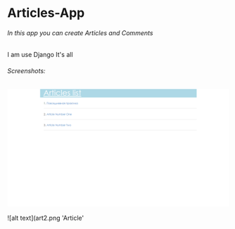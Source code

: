 # Articles-App
###### In this app you can create Articles and Comments
I am use Django
It's all
###### Screenshots:
![alt text](art1.png 'List')

![alt text](art2.png 'Article'
